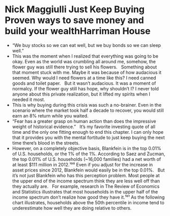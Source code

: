 # Nick Maggiulli  Just Keep Buying Proven ways to save money and build your wealthHarriman House
- “We buy stocks so we can eat well, but we buy bonds so we can sleep well.”
- This was the moment when I realized that everything was going to be okay. Even as the world was crumbling all around me, somehow, the flower guy was still there trying to sell his flowers.   Something about that moment stuck with me. Maybe it was because of how audacious it seemed. Why would I need flowers at a time like this? I need canned goods and toilet paper.   But it wasn’t audacious. It was a moment of normalcy. If the flower guy still has hope, why shouldn’t I? I never told anyone about this private realization, but it lifted my spirits when I needed it most.
- This is why buying during this crisis was such a no-brainer. Even in the scenario where the market took half a decade to recover, you would still earn an 8% return while you waited.
- “Fear has a greater grasp on human action than does the impressive weight of historical evidence.”   It’s my favorite investing quote of all time and the only one fitting enough to end this chapter. I can only hope that it provides you with the mental fortitude to just keep buying the next time there’s blood in the streets.
- However, on a completely objective basis, Blankfein is in the top 0.01% of U.S. households, or the 1% of the 1%. According to Saez and Zucman, the top 0.01% of U.S. households (~16,000 families) had a net worth of at least $111 million in 2012.¹⁰⁰ Even if you adjust for the increase in asset prices since 2012, Blankfein would easily be in the top 0.01%.   But it’s not just Blankfein who has this perception problem. Most people at the upper end of the income spectrum think they are less well off than they actually are.   For example, research in The Review of Economics and Statistics illustrates that most households in the upper half of the income spectrum don’t realize how good they have it.¹⁰¹ As the following chart illustrates, households above the 50th percentile in income tend to underestimate how well they are doing relative to others.
